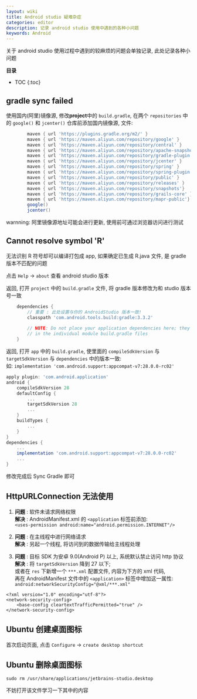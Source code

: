 ```yaml
---
layout: wiki
title: Android studio 疑难杂症
categories: editor
description: 记录 android studio 使用中遇到的各种小问题
keywords: Android
---
```


关于 android studio 使用过程中遇到的较麻烦的问题会单独记录, 此处记录各种小问题

**目录**

* TOC
{:toc}

## gradle sync failed

使用国内(阿里)镜像源, 修改**project**中的 `build.gradle`, 在两个 `repositories` 中的 `google()` 和 `jcenter()` 仓库前添加国内镜像源, 文件:  

```gradle
        maven { url 'https://plugins.gradle.org/m2/' }
        maven { url 'https://maven.aliyun.com/repository/google' }
        maven { url 'https://maven.aliyun.com/repository/central' }
        maven { url 'https://maven.aliyun.com/repository/apache-snapshots' }
        maven { url 'https://maven.aliyun.com/repository/gradle-plugin' }
        maven { url 'https://maven.aliyun.com/repository/jcenter' }
        maven { url 'https://maven.aliyun.com/repository/spring' }
        maven { url 'https://maven.aliyun.com/repository/spring-plugin' }
        maven { url 'https://maven.aliyun.com/repository/public' }
        maven { url 'https://maven.aliyun.com/repository/releases' }
        maven { url 'https://maven.aliyun.com/repository/snapshots'}
        maven { url 'https://maven.aliyun.com/repository/grails-core' }
        maven { url 'https://maven.aliyun.com/repository/mapr-public'}
        google()
        jcenter()
```

warnning: 阿里镜像源地址可能会进行更新, 使用前可通过浏览器访问进行测试

## Cannot resolve symbol 'R'

无法识别 R 符号却可以编译打包成 app, 如果确定已生成 R.java 文件, 是 gradle 版本不匹配的问题  

点击 `Help` -> `about` 查看 android studio 版本  

返回, 打开 `project` 中的 `build.gradle` 文件, 将 gradle 版本修改为和 studio 版本号一致  

```gradle
    dependencies {
        // 重要 : 此处设置与你的 AndroidStudio 版本一致!
        classpath 'com.android.tools.build:gradle:3.3.2'
		
        // NOTE: Do not place your application dependencies here; they belong
        // in the individual module build.gradle files
    }
```

返回, 打开 `app` 中的 `build.gradle`, 使里面的 `compileSdkVersion` 与 `targetSdkVersion` 与 `dependencies` 中的版本一致:  
如: `implementation 'com.android.support:appcompat-v7:28.0.0-rc02'`

```gradle
apply plugin: 'com.android.application'
android {
    compileSdkVersion 28
    defaultConfig {
		...
        targetSdkVersion 28
		...
    }
    buildTypes {
        ...
    }
}
dependencies {
	...
    implementation 'com.android.support:appcompat-v7:28.0.0-rc02'
	...
}
```

修改完成后 Sync Gradle 即可

## HttpURLConnection 无法使用

1. **问题** : 软件未请求网络权限  
**解决** : AndroidManifest.xml 的 `<application` 标签前添加:   
`<uses-permission android:name="android.permission.INTERNET"/>`

2. **问题** : 在主线程中进行网络请求  
**解决** : 另起一个线程, 将访问到的数据传输给主线程处理

3. **问题** : 目标 SDK 为安卓 9.0(Android P) 以上, 系统默认禁止访问 http 协议  
**解决** : 将 `targetSdkVersion` 降到 27 以下;  
或者在 `res` 下新增一个 `***.xml` 配置文件, 内容为下方的 xml 代码,  
再在 AndroidManifest 文件中的 `<application>` 标签中增加这一属性:  
`android:networkSecurityConfig="@xml/***.xml"`

```
<?xml version="1.0" encoding="utf-8"?>
<network-security-config>
	<base-config cleartextTrafficPermitted="true" />
</network-security-config>
```

## Ubuntu 创建桌面图标

首次启动页面, 点击 `Configure` -> `create desktop shortcut`

## Ubuntu 删除桌面图标

`sudo rm /usr/share/applications/jetbrains-studio.desktop`

不妨打开该文件学习一下其中的内容
